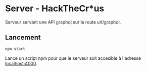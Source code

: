 # Server - HackTheCr*us
Serveur servant une API graphql sur la route url/graphql.
## Lancement
```bash
npm start
```
Lance un script npm pour que le serveur soit accesible à l'adresse [localhost:4000](http://localhost:4000).


